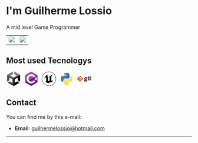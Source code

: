 # I'm Guilherme  Lossio

A mid level Game Programmer

<table>
  <tr>
    <td>
      <a href="https://github.com/devguilherme">
        <img height="150em" src="https://github-readme-stats.vercel.app/api?username=devguilherme&show_icons=true&theme=dark&include_all_commits=true&count_private=true"/>
      </a>
    </td>
    <td>
      <a href="https://github.com/devguilherme">
        <img height="150em" src="https://github-readme-stats.vercel.app/api/top-langs/?username=devguilherme&layout=compact&langs_count=7&theme=dark"/>
      </a>
    </td>
  </tr>
</table>

## Most used Tecnologys

<div>
  <img src="https://github.com/devicons/devicon/blob/master/icons/unity/unity-original.svg" title="Unity" alt="Unity" width="40" height="40"/>&nbsp;
  <img src="https://github.com/devicons/devicon/blob/master/icons/csharp/csharp-original.svg" title="C#" alt="C#" width="40" height="40"/>&nbsp;
  <img src="https://github.com/devicons/devicon/blob/master/icons/unrealengine/unrealengine-original.svg" title="Unreal Engine" alt="Unreal Engine" width="40" height="40"/>&nbsp;
  <img src="https://github.com/devicons/devicon/blob/master/icons/python/python-original.svg" title="Python" alt="Python" width="40" height="40"/>&nbsp;
  <img src="https://github.com/devicons/devicon/blob/master/icons/git/git-original-wordmark.svg" title="Git" alt="Git" width="40" height="40"/>
</div>

## Contact

You can find me by this e-mail:
- **Email**: guilhermelossio@hotmail.com

---
